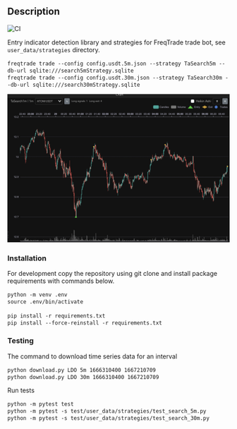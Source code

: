 ## Description
![CI](https://github.com/ivanproskuryakov/ta-search/workflows/CI/badge.svg)


Entry indicator detection library and strategies for FreqTrade trade bot, see `user_data/strategies` directory.  

```
freqtrade trade --config config.usdt.5m.json --strategy TaSearch5m --db-url sqlite:///search5mStrategy.sqlite
freqtrade trade --config config.usdt.30m.json --strategy TaSearch30m --db-url sqlite:///search30mStrategy.sqlite
```

![model predict](doc/freqtrade_1m.png)

### Installation

For development copy the repository using git clone and install package requirements with commands below.

```
python -m venv .env
source .env/bin/activate

pip install -r requirements.txt
pip install --force-reinstall -r requirements.txt
```

### Testing

The command to download time series data for an interval
```
python download.py LDO 5m 1666310400 1667210709
python download.py LDO 30m 1666310400 1667210709
```

Run tests
```
python -m pytest test
python -m pytest -s test/user_data/strategies/test_search_5m.py
python -m pytest -s test/user_data/strategies/test_search_30m.py
```